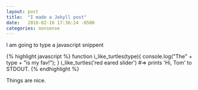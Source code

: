 ```yaml
---
layout: post
title:  "I made a Jekyll post"
date:   2016-02-16 17:36:24 -0500
categories: nonsense
---
```

I am going to type a javascript snippent

{% highlight javascript %}
function i_like_turtles(type){
	console.log("The" + type + "is my fav!");
}
i_like_turtles('red eared slider')
#=> prints 'Hi, Tom' to STDOUT.
{% endhighlight %}

Things are nice.

[jekyll-docs]: http://jekyllrb.com/docs/home
[jekyll-gh]:   https://github.com/jekyll/jekyll
[jekyll-talk]: https://talk.jekyllrb.com/
